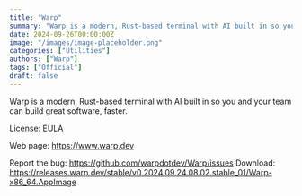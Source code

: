 ```yaml
---
title: "Warp"
summary: "Warp is a modern, Rust-based terminal with AI built in so you and your team can build great software, faster"
date: 2024-09-26T00:00:00Z
image: "/images/image-placeholder.png"
categories: ["Utilities"]
authors: ["Warp"]
tags: ["Official"]
draft: false
---
```


Warp is a modern, Rust-based terminal with AI built in so you and your team can build great software, faster.

License: EULA

Web page: <https://www.warp.dev>

Report the bug: <https://github.com/warpdotdev/Warp/issues>
Download: <https://releases.warp.dev/stable/v0.2024.09.24.08.02.stable_01/Warp-x86_64.AppImage>

